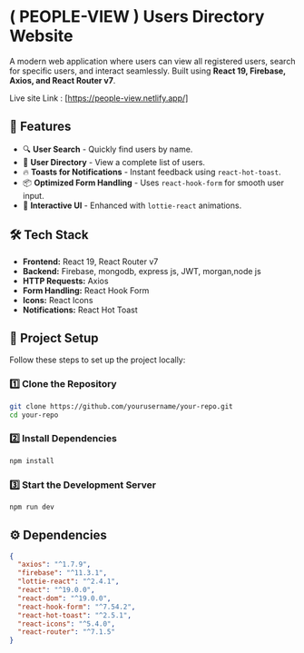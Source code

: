 # ( PEOPLE-VIEW ) Users Directory Website

A modern web application where users can view all registered users, search for specific users, and interact seamlessly. Built using **React 19, Firebase, Axios, and React Router v7**.

Live site Link : [https://people-view.netlify.app/]

## 🚀 Features

- 🔍 **User Search** - Quickly find users by name.
- 👥 **User Directory** - View a complete list of users.
- 🔥 **Toasts for Notifications** - Instant feedback using `react-hot-toast`.
- 📦 **Optimized Form Handling** - Uses `react-hook-form` for smooth user input.
- 🌟 **Interactive UI** - Enhanced with `lottie-react` animations.

## 🛠️ Tech Stack

- **Frontend:** React 19, React Router v7
- **Backend:** Firebase, mongodb, express js, JWT, morgan,node js
- **HTTP Requests:** Axios
- **Form Handling:** React Hook Form
- **Icons:** React Icons
- **Notifications:** React Hot Toast

## 📂 Project Setup

Follow these steps to set up the project locally:

### 1️⃣ Clone the Repository
```sh
git clone https://github.com/yourusername/your-repo.git
cd your-repo
```

### 2️⃣ Install Dependencies
```sh
npm install
```

### 3️⃣ Start the Development Server
```sh
npm run dev
```

## ⚙️ Dependencies
```json
{
  "axios": "^1.7.9",
  "firebase": "^11.3.1",
  "lottie-react": "^2.4.1",
  "react": "^19.0.0",
  "react-dom": "^19.0.0",
  "react-hook-form": "^7.54.2",
  "react-hot-toast": "^2.5.1",
  "react-icons": "^5.4.0",
  "react-router": "^7.1.5"
}
```



